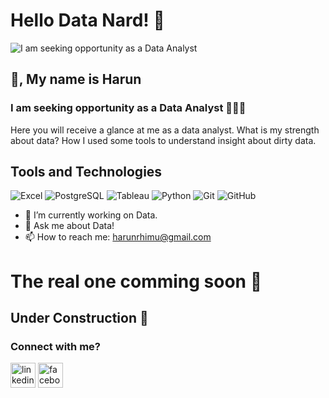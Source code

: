 # Hello Data Nard! 🔰
![I am seeking opportunity as a Data Analyst](https://wallpaperaccess.com/full/3959334.png)

## 👋, My name is Harun 

### I am seeking opportunity as a Data Analyst 👩🏾‍💻

Here you will receive a glance at me as a data analyst. What is my strength about data? How I used some tools to understand insight about dirty data. 

## Tools and Technologies
![Excel](https://img.shields.io/badge/Microsoft_Excel-217346?style=for-the-badge&logo=microsoft-excel&logoColor=white)
![PostgreSQL](https://img.shields.io/badge/PostgreSQL-336791?style=for-the-badge&logo=postgresql&logoColor=white)
![Tableau](https://img.shields.io/badge/Tableau-E97627?style=for-the-badge&logo=Tableau&logoColor=white)
![Python](https://img.shields.io/badge/Python-3776AB?style=for-the-badge&logo=python&logoColor=white)
![Git](https://img.shields.io/badge/Git-F05032?style=for-the-badge&logo=git&logoColor=white)
![GitHub](https://img.shields.io/badge/GitHub-181717?style=for-the-badge&logo=github&logoColor=white)


- 🔭 I’m currently working on Data.
- 💬 Ask me about Data! 
- 📫 How to reach me: harunrhimu@gmail.com 

# The real one comming soon 🔰

## Under Construction 👷 
### Connect with me?
[<img src='https://cdn.jsdelivr.net/npm/simple-icons@3.0.1/icons/linkedin.svg' alt='linkedin' height='40'>](https://www.linkedin.com/in/voiceharun/)  [<img src='https://cdn.jsdelivr.net/npm/simple-icons@3.0.1/icons/facebook.svg' alt='facebook' height='40'>](https://www.facebook.com/voiceharun)  
